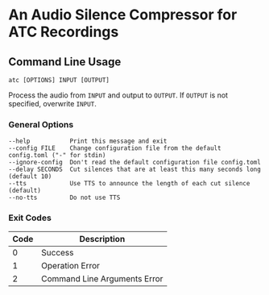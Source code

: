 # An Audio Silence Compressor for ATC Recordings

## Command Line Usage

`atc [OPTIONS] INPUT [OUTPUT]`

Process the audio from `INPUT` and output to `OUTPUT`. If `OUTPUT` is not specified, overwrite `INPUT`.

### General Options

```text
--help           Print this message and exit
--config FILE    Change configuration file from the default config.toml ("-" for stdin)
--ignore-config  Don't read the default configuration file config.toml
--delay SECONDS  Cut silences that are at least this many seconds long (default 10)
--tts            Use TTS to announce the length of each cut silence (default)
--no-tts         Do not use TTS
```

### Exit Codes

Code | Description
---- | -----------
0    | Success
1    | Operation Error
2    | Command Line Arguments Error
